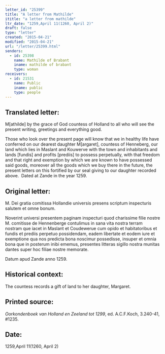 ```yaml
---
letter_id: "25399"
title: "A letter from Mathilde"
ititle: "a letter from mathilde"
ltr_date: "1259,April 11(1260, April 2)"
draft: false
type: "letter"
created: "2015-04-21"
modified: "2015-04-21"
url: "/letter/25399.html"
senders:
  - id: 25398
    name: Mathilde of Brabant
    iname: mathilde of brabant
    type: woman
receivers:
  - id: 21531
    name: Public
    iname: public
    type: people
---
```

<h2> Translated letter:</h2><p>M[athilde] by the grace of God countess of Holland to all who will see the present writing, greetings and everything good.</p><p>Those who look over the present page will know that we in healthy life have conferred on our dearest daughter M[argaret], countess of Henneberg, our land which lies in Maslant and Kouwerve with the town and inhabitants and lands [fundis] and profits [prediis] to possess perpetually, with that freedom and that right and exemption by which we are known to have possessed said goods, moreover all the goods which we buy there in the future, the present letters on this fortified by our seal giving to our daughter recorded above.&nbsp; Dated at Zande in the year 1259.</p><h2 class="mt-4"> Original letter:</h2><p>M. Dei gratia comitissa Hollandie universis presens scriptum inspecturis salutem et omne bonum.</p><p class="Bodytext21">Noverint universi presentem paginam inspecturi quod charissime filie nostre M. comitisse de Hennenberge contulimus in sana vita nostra terram nostram que iacet in Maslant et Coudewerue cum opido et habitatoribus et fundis et prediis perpetuo possidendam, eadem libertate et eodem iure et exemptione qua nos predicta bona noscimur possedisse, insuper et omnia bona que in posterum inibi ememus, presentes litteras sigillo nostra munitas dantes super hoc filiae nostre memorate.</p><p class="Bodytext31">Datum apud Zande anno 1259.&nbsp;</p><h2 class="mt-4"> Historical context:</h2><p>The countess records a gift of land to her daughter, Margaret.</p><h2 class="mt-4"> Printed source:</h2><p><em><span>Oorkondenboek van Holland en Zeeland tot 1299</span></em><span>, ed. A.C.F.Koch<span>, 3.240-41, #1235.</span></span></p><h2 class="mt-4"> Date:</h2>1259,April 11(1260, April 2)